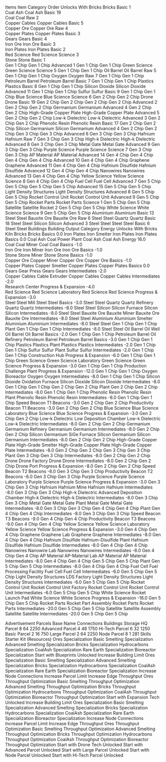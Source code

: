 Items
Item	Category	Order	Unlocks
With
Bricks Bricks	Basic	1	
Coal Ash Coal Ash	Basic	19	
Coal Coal	Raw	2	
Copper Cables Copper Cables	Basic	5	
Copper Ore Copper Ore	Raw	4	
Copper Plates Copper Plates	Basic	3	
Gears Gears	Basic	4	
Iron Ore Iron Ore	Basic	3	
Iron Plates Iron Plates	Basic	2	
Red Science Red Science	Science	3	
Stone Stone	Basic	1	
Gen 1 Chip Gen 1 Chip	Advanced	1	Gen 1 Chip Gen 1 Chip
Green Science Green Science	Science	5	Gen 1 Chip Gen 1 Chip
Oil Barrel Oil Barrel	Raw	5	Gen 1 Chip Gen 1 Chip
Oxygen Oxygen	Raw	7	Gen 1 Chip Gen 1 Chip
Petroleum Barrel Petroleum Barrel	Basic	7	Gen 1 Chip Gen 1 Chip
Plastics Plastics	Basic	8	Gen 1 Chip Gen 1 Chip
Silicon Dioxide Silicon Dioxide	Advanced	11	Gen 1 Chip Gen 1 Chip
Sulfur Sulfur	Basic	9	Gen 1 Chip Gen 1 Chip
Blue Science Blue Science	Science	6	Gen 2 Chip Gen 2 Chip
Drone Drone	Basic	19	Gen 2 Chip Gen 2 Chip
Gen 2 Chip Gen 2 Chip	Advanced	2	Gen 2 Chip Gen 2 Chip
Germanium Germanium	Advanced	4	Gen 2 Chip Gen 2 Chip
High-Grade Copper Plate High-Grade Copper Plate	Advanced	5	Gen 2 Chip Gen 2 Chip
Low-k Dielectric Low-k Dielectric	Advanced	3	Gen 2 Chip Gen 2 Chip
Phenolic Resin Phenolic Resin	Basic	17	Gen 2 Chip Gen 2 Chip
Silicon Germanium Silicon Germanium	Advanced	4	Gen 2 Chip Gen 2 Chip
Gen 3 Chip Gen 3 Chip	Advanced	6	Gen 3 Chip Gen 3 Chip
Hafnium Hafnium	Raw	7	Gen 3 Chip Gen 3 Chip
High-k Dielectric High-k Dielectric	Advanced	8	Gen 3 Chip Gen 3 Chip
Metal Gate Metal Gate	Advanced	9	Gen 3 Chip Gen 3 Chip
Purple Science Purple Science	Science	7	Gen 3 Chip Gen 3 Chip
AP Material AP Material	Advanced	14	Gen 4 Chip Gen 4 Chip
Gen 4 Chip Gen 4 Chip	Advanced	10	Gen 4 Chip Gen 4 Chip
Graphene Graphene	Advanced	11	Gen 4 Chip Gen 4 Chip
Hafnium Disulfide Hafnium Disulfide	Advanced	12	Gen 4 Chip Gen 4 Chip
Nanowires Nanowires	Advanced	13	Gen 4 Chip Gen 4 Chip
Yellow Science Yellow Science	Science	8	Gen 4 Chip Gen 4 Chip
Fuel Cell Fuel Cell	Advanced	7	Gen 5 Chip Gen 5 Chip
Gen 5 Chip Gen 5 Chip	Advanced	15	Gen 5 Chip Gen 5 Chip
Light Density Structures Light Density Structures	Advanced	8	Gen 5 Chip Gen 5 Chip
Rocket Control Unit Rocket Control Unit	Advanced	9	Gen 5 Chip Gen 5 Chip
Rocket Parts Rocket Parts	Science	1	Gen 5 Chip Gen 5 Chip
Satellite Satellite	Rocket	2	Gen 5 Chip Gen 5 Chip
White Science White Science	Science	9	Gen 5 Chip Gen 5 Chip
Aluminium Aluminium	Basic	13	Steel Steel
Bauxite Ore Bauxite Ore	Raw	6	Steel Steel
Quartz Quartz	Basic	18	Steel Steel
Silicon Silicon	Advanced	3	Steel Steel
Steel Steel	Basic	6	Steel Steel
Buildings
Building	Output	Category	Energy	Unlocks
With
Bricks Kiln	Bricks Bricks	Basics	0.0	
Iron Plates Iron Smelter	Iron Plates Iron Plates	Basics	0.0	
Coal Ash Coal Power Plant	Coal Ash Coal Ash	Energy	16.0	
Coal Coal Miner	Coal Coal	Basics	-1.0	
Iron Ore Iron Miner	Iron Ore Iron Ore	Basics	-1.0	
Stone Stone Miner	Stone Stone	Basics	-1.0	
Copper Ore Copper Miner	Copper Ore Copper Ore	Basics	-1.0	
Copper Plates Copper Smelter	Copper Plates Copper Plates	Basics	0.0	
Gears Gear Press	Gears Gears	Intermediates	-2.0	
Copper Cables Cable Extruder	Copper Cables Copper Cables	Intermediates	-2.0	
<None> Research Center		Progress & Expansion	-4.0	
Red Science Red Science Laboratory	Red Science Red Science	Progress & Expansion	-3.0	
Steel Steel Mill	Steel Steel	Basics	-3.0	Steel Steel
Quartz Quartz Refinery	Quartz Quartz	Intermediates	-8.0	Steel Steel
Silicon Silicon Furnace	Silicon Silicon	Intermediates	-8.0	Steel Steel
Bauxite Ore Bauxite Miner	Bauxite Ore Bauxite Ore	Intermediates	-8.0	Steel Steel
Aluminium Aluminium Smelter	Aluminium Aluminium	Intermediates	-8.0	Steel Steel
Gen 1 Chip Gen 1 Chip Plant	Gen 1 Chip Gen 1 Chip	Intermediates	-8.0	Steel Steel
Oil Barrel Oil Well	Oil Barrel Oil Barrel	Basics	-2.0	Gen 1 Chip Gen 1 Chip
Petroleum Barrel Oil Refinery	Petroleum Barrel Petroleum Barrel	Basics	-3.0	Gen 1 Chip Gen 1 Chip
Plastics Plastics Plant	Plastics Plastics	Intermediates	-2.0	Gen 1 Chip Gen 1 Chip
Sulfur Sulfur Plant	Sulfur Sulfur	Intermediates	-2.0	Gen 1 Chip Gen 1 Chip
<None> Construction Hub		Progress & Expansion	-6.0	Gen 1 Chip Gen 1 Chip
Green Science Green Science Laboratory	Green Science Green Science	Progress & Expansion	-3.0	Gen 1 Chip Gen 1 Chip
<None> Production Challenge Plant		Progress & Expansion	-12.0	Gen 1 Chip Gen 1 Chip
Oxygen Bioreactor	Oxygen Oxygen	Intermediates	-8.0	Gen 1 Chip Gen 1 Chip
Silicon Dioxide Oxidation Furnace	Silicon Dioxide Silicon Dioxide	Intermediates	-8.0	Gen 1 Chip Gen 1 Chip
Gen 2 Chip Gen 2 Chip Plant	Gen 2 Chip Gen 2 Chip	Intermediates	-8.0	Gen 1 Chip Gen 1 Chip
Phenolic Resin Phenolic Resin Plant	Phenolic Resin Phenolic Resin	Intermediates	-8.0	Gen 1 Chip Gen 1 Chip
<None> Speed Beacon T1		Beacons	-3.0	Gen 2 Chip Gen 2 Chip
<None> Productivity Beacon T1		Beacons	-3.0	Gen 2 Chip Gen 2 Chip
Blue Science Blue Science Laboratory	Blue Science Blue Science	Progress & Expansion	-3.0	Gen 2 Chip Gen 2 Chip
Low-k Dielectric Low Deposition Chamber	Low-k Dielectric Low-k Dielectric	Intermediates	-8.0	Gen 2 Chip Gen 2 Chip
Germanium Germanium Refinery	Germanium Germanium	Intermediates	-8.0	Gen 2 Chip Gen 2 Chip
Silicon Germanium SiGe Furnace	Silicon Germanium Silicon Germanium	Intermediates	-8.0	Gen 2 Chip Gen 2 Chip
High-Grade Copper Plate High-Grade Smelter	High-Grade Copper Plate High-Grade Copper Plate	Intermediates	-8.0	Gen 2 Chip Gen 2 Chip
Gen 3 Chip Gen 3 Chip Plant	Gen 3 Chip Gen 3 Chip	Intermediates	-8.0	Gen 2 Chip Gen 2 Chip
Drone Drone Factory	Drone Drone	Intermediates	-8.0	Gen 2 Chip Gen 2 Chip
<None> Drone Port		Progress & Expansion	-8.0	Gen 2 Chip Gen 2 Chip
<None> Speed Beacon T2		Beacons	-6.0	Gen 3 Chip Gen 3 Chip
<None> Productivity Beacon T2		Beacons	-6.0	Gen 3 Chip Gen 3 Chip
Purple Science Purple Science Laboratory	Purple Science Purple Science	Progress & Expansion	-3.0	Gen 3 Chip Gen 3 Chip
Hafnium Hafnium Mine	Hafnium Hafnium	Intermediates	-8.0	Gen 3 Chip Gen 3 Chip
High-k Dielectric Advanced Deposition Chamber	High-k Dielectric High-k Dielectric	Intermediates	-8.0	Gen 3 Chip Gen 3 Chip
Metal Gate Metal Gate Plant	Metal Gate Metal Gate	Intermediates	-8.0	Gen 3 Chip Gen 3 Chip
Gen 4 Chip Gen 4 Chip Plant	Gen 4 Chip Gen 4 Chip	Intermediates	-8.0	Gen 3 Chip Gen 3 Chip
<None> Speed Beacon T3		Beacons	-9.0	Gen 4 Chip Gen 4 Chip
<None> Productivity Beacon T3		Beacons	-9.0	Gen 4 Chip Gen 4 Chip
Yellow Science Yellow Science Laboratory	Yellow Science Yellow Science	Progress & Expansion	-3.0	Gen 4 Chip Gen 4 Chip
Graphene Graphene Lab	Graphene Graphene	Intermediates	-8.0	Gen 4 Chip Gen 4 Chip
Hafnium Disulfide Hafnium-Disulfide Plant	Hafnium Disulfide Hafnium Disulfide	Intermediates	-8.0	Gen 4 Chip Gen 4 Chip
Nanowires Nanowire Lab	Nanowires Nanowires	Intermediates	-8.0	Gen 4 Chip Gen 4 Chip
AP Material AP-Material Lab	AP Material AP Material	Intermediates	-8.0	Gen 4 Chip Gen 4 Chip
Gen 5 Chip Gen 5 Chip Plant	Gen 5 Chip Gen 5 Chip	Intermediates	-8.0	Gen 4 Chip Gen 4 Chip
Fuel Cell Fuel Processing Facility	Fuel Cell Fuel Cell	Intermediates	-6.0	Gen 5 Chip Gen 5 Chip
Light Density Structures LDS Factory	Light Density Structures Light Density Structures	Intermediates	-6.0	Gen 5 Chip Gen 5 Chip
Rocket Control Unit Rocket Control Unit Factory	Rocket Control Unit Rocket Control Unit	Intermediates	-6.0	Gen 5 Chip Gen 5 Chip
White Science Rocket Launch Pad	White Science White Science	Progress & Expansion	-16.0	Gen 5 Chip Gen 5 Chip
Rocket Parts Rocket Part Assembly	Rocket Parts Rocket Parts	Intermediates	-20.0	Gen 5 Chip Gen 5 Chip
Satellite Satellite Assembly	Satellite Satellite	Intermediates	-20.0	Gen 5 Chip Gen 5 Chip

Advertisement
Parcels
Base
Name	Connections	Buildings	Storage
HQ Parcel	8	64	2250
Advanced Parcel	4	48	1750
Hi-Tech Parcel	6	32	1250
Basic Parcel	2	16	750
Large Parcel	2	64	2250
Node Parcel	8	1	281
Skills
Starter Kit (Resources)
Ores Specialization
Basic Smelting Specialization
Advanced Smelting Specialization
Bricks Specialization
Hydrocarbons Specialization
CoalAsh Specialization
Rare Earth Specialization
Bioreactor Specialization
Start with Blueprints Unlocked
Increase Building Limit
Ores Specialization
Basic Smelting Specialization
Advanced Smelting Specialization
Bricks Specialization
Hydrocarbons Specialization
CoalAsh Specialization
Rare Earth Specialization
Bioreactor Specialization
Increase Node Connections
Increase Parcel Limit
Increase Edge Throughput
Ores Throughput Optimization
Basic Smelting Throughput Optimization
Advanced Smelting Throughput Optimization
Bricks Throughput Optimization
Hydrocarbons Throughput Optimization
CoalAsh Throughput Optimization
Bioreactor Throughput Optimization
Start with Expansion Tech Unlocked
Increase Building Limit
Ores Specialization
Basic Smelting Specialization
Advanced Smelting Specialization
Bricks Specialization
Hydrocarbons Specialization
CoalAsh Specialization
Rare Earth Specialization
Bioreactor Specialization
Increase Node Connections
Increase Parcel Limit
Increase Edge Throughput
Ores Throughput Optimization
Basic Smelting Throughput Optimization
Advanced Smelting Throughput Optimization
Bricks Throughput Optimization
Hydrocarbons Throughput Optimization
CoalAsh Throughput Optimization
Bioreactor Throughput Optimization
Start with Drone Tech Unlocked
Start with Advanced Parcel Unlocked
Start with Large Parcel Unlocked
Start with Node Parcel Unlocked
Start with Hi-Tech Parcel Unlocked